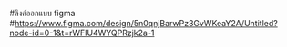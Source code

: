 #ลิงค์ออกแบบ figma
#https://www.figma.com/design/5n0qnjBarwPz3GvWKeaY2A/Untitled?node-id=0-1&t=rWFIU4WYQPRzjk2a-1
